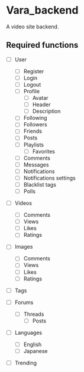 # Vara_backend
 A video site backend.

## Required functions

- [ ] User
  - [ ] Register
  - [ ] Login
  - [ ] Logout
  - [ ] Profile
    - [ ] Avatar
    - [ ] Header
    - [ ] Description
  - [ ] Following
  - [ ] Followers
  - [ ] Friends
  - [ ] Posts
  - [ ] Playlists
    - [ ] Favorites
  - [ ] Comments
  - [ ] Messages
  - [ ] Notifications
  - [ ] Notifications settings
  - [ ] Blacklist tags
  - [ ] Polls
- [ ] Videos
  - [ ] Comments
  - [ ] Views
  - [ ] Likes
  - [ ] Ratings
- [ ] Images
  - [ ] Comments
  - [ ] Views
  - [ ] Likes
  - [ ] Ratings
- [ ] Tags
- [ ] Forums
  - [ ] Threads
    - [ ] Posts
- [ ] Languages
  - [ ] English
  - [ ] Japanese
- [ ] Trending

